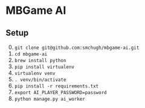 # MBGame AI

## Setup
0. `git clone git@github.com:smchugh/mbgame-ai.git`
1. `cd mbgame-ai`
2. `brew install python`
3. `pip install virtualenv`
4. `virtualenv venv`
5. `. venv/bin/activate`
6. `pip install -r requirements.txt`
7. `export AI_PLAYER_PASSWORD=password`
8. `python manage.py ai_worker`

